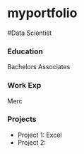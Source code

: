# myportfolio
#Data Scientist

### Education
Bachelors
Associates

### Work Exp
Merc

### Projects
- Project 1: Excel
- Project 2:

